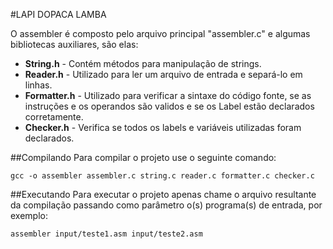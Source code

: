 #LAPI DOPACA LAMBA

O assembler é composto pelo arquivo principal "assembler.c" e algumas bibliotecas auxiliares, são elas:

* **String.h** 		- Contém métodos para manipulação de strings. 
* **Reader.h** 		- Utilizado para ler um arquivo de entrada e separá-lo em linhas.
* **Formatter.h** 	- Utilizado para verificar a sintaxe do código fonte, se as instruções e os operandos são validos e se os Label estão declarados corretamente.
* **Checker.h** 	- Verifica se todos os labels e variáveis utilizadas foram declarados.

##Compilando
Para compilar o projeto use o seguinte comando:

	gcc -o assembler assembler.c string.c reader.c formatter.c checker.c

##Executando
Para executar o projeto apenas chame o arquivo resultante da compilação passando como parâmetro o(s) programa(s) de entrada, por exemplo:

	assembler input/teste1.asm input/teste2.asm
